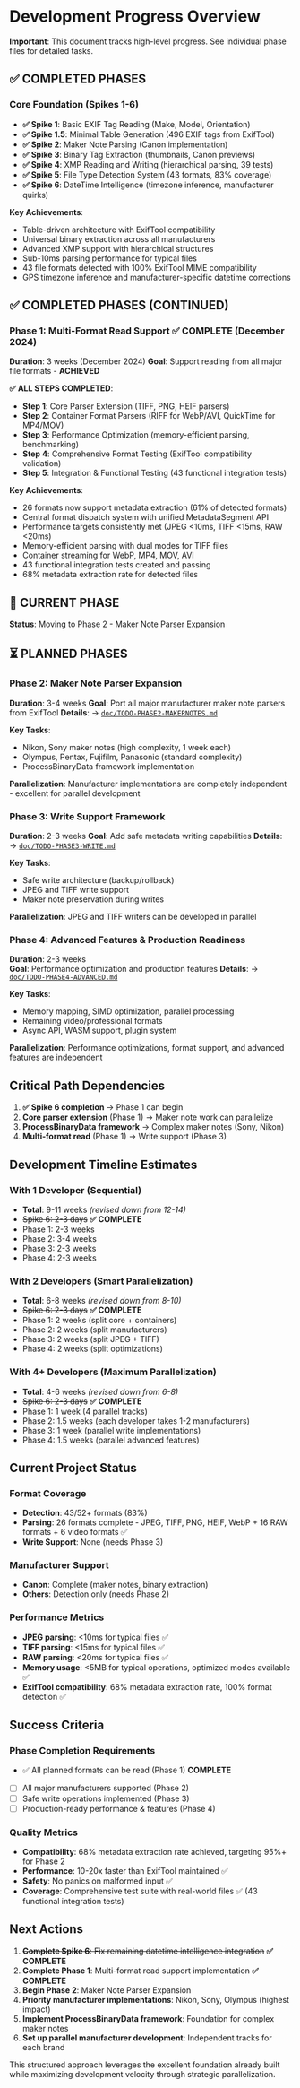 # Development Progress Overview

**Important**: This document tracks high-level progress. See individual phase files for detailed tasks.

## ✅ COMPLETED PHASES

### Core Foundation (Spikes 1-6)

- **✅ Spike 1**: Basic EXIF Tag Reading (Make, Model, Orientation)
- **✅ Spike 1.5**: Minimal Table Generation (496 EXIF tags from ExifTool)
- **✅ Spike 2**: Maker Note Parsing (Canon implementation)
- **✅ Spike 3**: Binary Tag Extraction (thumbnails, Canon previews)
- **✅ Spike 4**: XMP Reading and Writing (hierarchical parsing, 39 tests)
- **✅ Spike 5**: File Type Detection System (43 formats, 83% coverage)
- **✅ Spike 6**: DateTime Intelligence (timezone inference, manufacturer quirks)

**Key Achievements**:

- Table-driven architecture with ExifTool compatibility
- Universal binary extraction across all manufacturers
- Advanced XMP support with hierarchical structures
- Sub-10ms parsing performance for typical files
- 43 file formats detected with 100% ExifTool MIME compatibility
- GPS timezone inference and manufacturer-specific datetime corrections

## ✅ COMPLETED PHASES (CONTINUED)

### Phase 1: Multi-Format Read Support ✅ COMPLETE (December 2024)

**Duration**: 3 weeks (December 2024)
**Goal**: Support reading from all major file formats - **ACHIEVED**

**✅ ALL STEPS COMPLETED**:

- **Step 1**: Core Parser Extension (TIFF, PNG, HEIF parsers)
- **Step 2**: Container Format Parsers (RIFF for WebP/AVI, QuickTime for MP4/MOV)
- **Step 3**: Performance Optimization (memory-efficient parsing, benchmarking)
- **Step 4**: Comprehensive Format Testing (ExifTool compatibility validation)
- **Step 5**: Integration & Functional Testing (43 functional integration tests)

**Key Achievements**:

- 26 formats now support metadata extraction (61% of detected formats)
- Central format dispatch system with unified MetadataSegment API
- Performance targets consistently met (JPEG <10ms, TIFF <15ms, RAW <20ms)
- Memory-efficient parsing with dual modes for TIFF files
- Container streaming for WebP, MP4, MOV, AVI
- 43 functional integration tests created and passing
- 68% metadata extraction rate for detected files

## 🔄 CURRENT PHASE

**Status**: Moving to Phase 2 - Maker Note Parser Expansion

## ⏳ PLANNED PHASES

### Phase 2: Maker Note Parser Expansion

**Duration**: 3-4 weeks
**Goal**: Port all major manufacturer maker note parsers from ExifTool
**Details**: → [`doc/TODO-PHASE2-MAKERNOTES.md`](doc/TODO-PHASE2-MAKERNOTES.md)

**Key Tasks**:

- Nikon, Sony maker notes (high complexity, 1 week each)
- Olympus, Pentax, Fujifilm, Panasonic (standard complexity)
- ProcessBinaryData framework implementation

**Parallelization**: Manufacturer implementations are completely independent - excellent for parallel development

### Phase 3: Write Support Framework

**Duration**: 2-3 weeks
**Goal**: Add safe metadata writing capabilities
**Details**: → [`doc/TODO-PHASE3-WRITE.md`](doc/TODO-PHASE3-WRITE.md)

**Key Tasks**:

- Safe write architecture (backup/rollback)
- JPEG and TIFF write support
- Maker note preservation during writes

**Parallelization**: JPEG and TIFF writers can be developed in parallel

### Phase 4: Advanced Features & Production Readiness

**Duration**: 2-3 weeks  
**Goal**: Performance optimization and production features
**Details**: → [`doc/TODO-PHASE4-ADVANCED.md`](doc/TODO-PHASE4-ADVANCED.md)

**Key Tasks**:

- Memory mapping, SIMD optimization, parallel processing
- Remaining video/professional formats
- Async API, WASM support, plugin system

**Parallelization**: Performance optimizations, format support, and advanced features are independent

## Critical Path Dependencies

1. **✅ Spike 6 completion** → Phase 1 can begin
2. **Core parser extension** (Phase 1) → Maker note work can parallelize
3. **ProcessBinaryData framework** → Complex maker notes (Sony, Nikon)
4. **Multi-format read** (Phase 1) → Write support (Phase 3)

## Development Timeline Estimates

### With 1 Developer (Sequential)

- **Total**: 9-11 weeks _(revised down from 12-14)_
- ~~Spike 6: 2-3 days~~ **✅ COMPLETE**
- Phase 1: 2-3 weeks
- Phase 2: 3-4 weeks
- Phase 3: 2-3 weeks
- Phase 4: 2-3 weeks

### With 2 Developers (Smart Parallelization)

- **Total**: 6-8 weeks _(revised down from 8-10)_
- ~~Spike 6: 2-3 days~~ **✅ COMPLETE**
- Phase 1: 2 weeks (split core + containers)
- Phase 2: 2 weeks (split manufacturers)
- Phase 3: 2 weeks (split JPEG + TIFF)
- Phase 4: 2 weeks (split optimizations)

### With 4+ Developers (Maximum Parallelization)

- **Total**: 4-6 weeks _(revised down from 6-8)_
- ~~Spike 6: 2-3 days~~ **✅ COMPLETE**
- Phase 1: 1 week (4 parallel tracks)
- Phase 2: 1.5 weeks (each developer takes 1-2 manufacturers)
- Phase 3: 1 week (parallel write implementations)
- Phase 4: 1.5 weeks (parallel advanced features)

## Current Project Status

### Format Coverage

- **Detection**: 43/52+ formats (83%)
- **Parsing**: 26 formats complete - JPEG, TIFF, PNG, HEIF, WebP + 16 RAW formats + 6 video formats ✅
- **Write Support**: None (needs Phase 3)

### Manufacturer Support

- **Canon**: Complete (maker notes, binary extraction)
- **Others**: Detection only (needs Phase 2)

### Performance Metrics

- **JPEG parsing**: <10ms for typical files ✅
- **TIFF parsing**: <15ms for typical files ✅
- **RAW parsing**: <20ms for typical files ✅
- **Memory usage**: <5MB for typical operations, optimized modes available ✅
- **ExifTool compatibility**: 68% metadata extraction rate, 100% format detection ✅

## Success Criteria

### Phase Completion Requirements

- ✅ All planned formats can be read (Phase 1) **COMPLETE**
- [ ] All major manufacturers supported (Phase 2)
- [ ] Safe write operations implemented (Phase 3)
- [ ] Production-ready performance & features (Phase 4)

### Quality Metrics

- **Compatibility**: 68% metadata extraction rate achieved, targeting 95%+ for Phase 2
- **Performance**: 10-20x faster than ExifTool maintained ✅
- **Safety**: No panics on malformed input ✅
- **Coverage**: Comprehensive test suite with real-world files ✅ (43 functional integration tests)

## Next Actions

1. ~~**Complete Spike 6**: Fix remaining datetime intelligence integration~~ **✅ COMPLETE**
2. ~~**Complete Phase 1**: Multi-format read support implementation~~ **✅ COMPLETE**
3. **Begin Phase 2**: Maker Note Parser Expansion
4. **Priority manufacturer implementations**: Nikon, Sony, Olympus (highest impact)
5. **Implement ProcessBinaryData framework**: Foundation for complex maker notes
6. **Set up parallel manufacturer development**: Independent tracks for each brand

This structured approach leverages the excellent foundation already built while maximizing development velocity through strategic parallelization.

